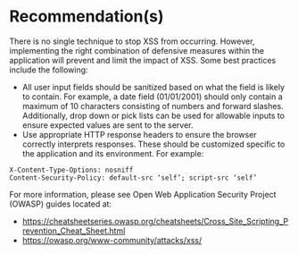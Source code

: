 # Recommendation(s)

There is no single technique to stop XSS from occurring. However, implementing the right combination of defensive measures within the application will prevent and limit the impact of XSS. Some best practices include the following:

- All user input fields should be sanitized based on what the field is likely to contain. For example, a date field (01/01/2001) should only contain a maximum of 10 characters consisting of numbers and forward slashes. Additionally, drop down or pick lists can be used for allowable inputs to ensure expected values are sent to the server.
- Use appropriate HTTP response headers to ensure the browser correctly interprets responses. These should be customized specific to the application and its environment. For example:

```HTTP
X-Content-Type-Options: nosniff
Content-Security-Policy: default-src ‘self’; script-src ‘self’
```

For more information, please see Open Web Application Security Project (OWASP) guides located at:

- <https://cheatsheetseries.owasp.org/cheatsheets/Cross_Site_Scripting_Prevention_Cheat_Sheet.html>
- <https://owasp.org/www-community/attacks/xss/>
